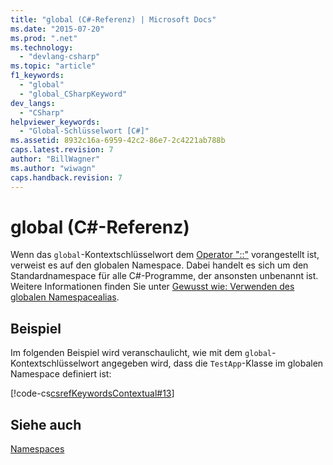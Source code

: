 ```yaml
---
title: "global (C#-Referenz) | Microsoft Docs"
ms.date: "2015-07-20"
ms.prod: ".net"
ms.technology: 
  - "devlang-csharp"
ms.topic: "article"
f1_keywords: 
  - "global"
  - "global_CSharpKeyword"
dev_langs: 
  - "CSharp"
helpviewer_keywords: 
  - "Global-Schlüsselwort [C#]"
ms.assetid: 8932c16a-6959-42c2-86e7-2c4221ab788b
caps.latest.revision: 7
author: "BillWagner"
ms.author: "wiwagn"
caps.handback.revision: 7
---
```

# global (C#-Referenz)
Wenn das `global`\-Kontextschlüsselwort dem [Operator "::"](../../../csharp/language-reference/operators/namespace-alias-qualifer.md) vorangestellt ist, verweist es auf den globalen Namespace. Dabei handelt es sich um den Standardnamespace für alle C\#\-Programme, der ansonsten unbenannt ist.  Weitere Informationen finden Sie unter [Gewusst wie: Verwenden des globalen Namespacealias](../../../csharp/programming-guide/namespaces/how-to-use-the-global-namespace-alias.md).  
  
## Beispiel  
 Im folgenden Beispiel wird veranschaulicht, wie mit dem `global`\-Kontextschlüsselwort angegeben wird, dass die `TestApp`\-Klasse im globalen Namespace definiert ist:  
  
 [!code-cs[csrefKeywordsContextual#13](../../../csharp/language-reference/keywords/codesnippet/CSharp/global_1.cs)]  
  
## Siehe auch  
 [Namespaces](../../../csharp/programming-guide/namespaces/index.md)